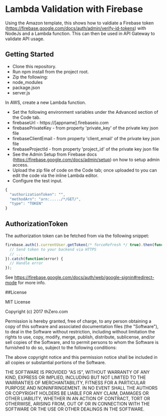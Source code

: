 # Lambda Validation with Firebase

Using the Amazon template, this shows how to valdiate a Firebase token (https://firebase.google.com/docs/auth/admin/verify-id-tokens) with NodeJs and a Lambda function.  This can then be used in API Gateway to validate API usage.

## Getting Started

* Clone this repository.
* Run npm install from the project root.
* Zip the following:
 * node_modules
 * package.json
 * server.js

In AWS, create a new Lambda function.

* Set the following environment variables under the Advanced section of the Code tab.
 * firebaseUrl - https://[appname].firebaseio.com
 * firebasePrivateKey - from property 'private_key' of the private key json file
 * firebaseClientEmail - from property 'client_email' of the private key json file
 * firebaseProjectId - from property 'project_id' of the private key json file
 * See the Admin Setup from Firebase docs (https://firebase.google.com/docs/admin/setup) on how to setup admin access. 
* Upload the zip file of code on the Code tab; once uploaded to you can edit the code via the inline Lambda editor.
* Configure the test input.

```javascript
{
  "authorizationToken": "",
  "methodArn": "arn:...../*/GET/",
  "type": "TOKEN"
}
```

## AuthorizationToken

The authorization token can be fetched from via the following snippet:

```javascript
firebase.auth().currentUser.getToken(/* forceRefresh */ true).then(function(idToken) {
  // Send token to your backend via HTTPS
  // ...
}).catch(function(error) {
  // Handle error
});
```

See https://firebase.google.com/docs/auth/web/google-signin#redirect-mode for more info.

##License

MIT License

Copyright (c) 2017 thZero.com

Permission is hereby granted, free of charge, to any person obtaining a copy
of this software and associated documentation files (the "Software"), to deal
in the Software without restriction, including without limitation the rights
to use, copy, modify, merge, publish, distribute, sublicense, and/or sell
copies of the Software, and to permit persons to whom the Software is
furnished to do so, subject to the following conditions:

The above copyright notice and this permission notice shall be included in all
copies or substantial portions of the Software.

THE SOFTWARE IS PROVIDED "AS IS", WITHOUT WARRANTY OF ANY KIND, EXPRESS OR
IMPLIED, INCLUDING BUT NOT LIMITED TO THE WARRANTIES OF MERCHANTABILITY,
FITNESS FOR A PARTICULAR PURPOSE AND NONINFRINGEMENT. IN NO EVENT SHALL THE
AUTHORS OR COPYRIGHT HOLDERS BE LIABLE FOR ANY CLAIM, DAMAGES OR OTHER
LIABILITY, WHETHER IN AN ACTION OF CONTRACT, TORT OR OTHERWISE, ARISING FROM,
OUT OF OR IN CONNECTION WITH THE SOFTWARE OR THE USE OR OTHER DEALINGS IN THE
SOFTWARE.
